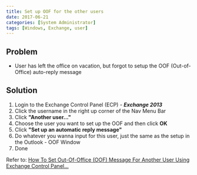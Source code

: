 ```yaml
---
title: Set up OOF for the other users
date: 2017-06-21
categories: [System Administrator]
tags: [Windows, Exchange, user]
---
```


## Problem
- User has left the office on vacation, but forgot to setup the OOF (Out-of-Office) auto-reply message

## Solution
1. Login to the Exchange Control Panel (ECP) - ***Exchange 2013***
2. Click the username in the right up corner of the Nav Menu Bar
3. Click **"Another user..."**
4. Choose the user you want to set up the OOF and then click **OK**
5. Click **"Set up an automatic reply message"**
6. Do whatever you wanna input for this user, just the same as the setup in the Outlook - OOF Window
7. Done

Refer to: [How To Set Out-Of-Office (OOF) Message For Another User Using Exchange Control Panel…](https://cloudiffic.com/how-to-set-out-of-office-oof-message/)